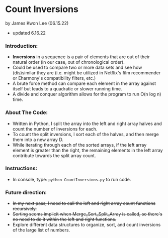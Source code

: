 # Count Inversions

by James Kwon Lee (06.15.22)
- updated 6.16.22

### Introduction: 
- <strong>Inversions</strong> in a sequence is a pair of elements that are out of their natural order (in our case, out of chronological order). 
- Could be used to compare two or more data sets and see how (dis)similar they are (i.e. might be utilized in Netflix's film recommender or Eharmony's compatibility filters, etc.)
- A brute force method can compare each element in the array against itself but leads to a quadratic or slower running time. 
- A divide and conquer algorithm allows for the program to run O(n log n) time.

### About The Code:
- Written in Python, I split the array into the left and right array halves and count the number of inversions for each. 
- To count the split inversions, I sort each of the halves, and then merge them into a new array D. 
- While iterating through each of the sorted arrays, if the left array element is greater than the right, the remaining elements in the left array contribute towards the split array count.

### Instructions:
- In console, type: `python CountInversions.py` to run code.

### Future direction:
- ~~In my next pass, I need to call the left and right array count functions recursively.~~
- ~~Sorting seems implicit when Merge_Sort_Split_Array is called, so there's no need to do it within the left and right functions.~~ 
- Explore different data structures to organize, sort, and count inversions of the large list of numbers. 
